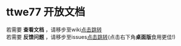 # ttwe77 开放文档  
若需要 **查看文档** ，请移步至wiki[点击跳转](https://gitee.com/Mu_Apk/ttwe77/wiki)  
若需要 **反馈问题** ，请移步至issues[点击跳转](https://gitee.com/Mu_Apk/ttwe77/issues)(点击右下角**桌面版**食用更佳!)